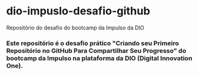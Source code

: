 # dio-impuslo-desafio-github
Repositório do desafio do bootcamp da Impulso da DIO
### Este repositório é o desafio prático "Criando seu Primeiro Repositório no GitHub Para Compartilhar Seu Progresso" do bootcamp da Impulso na plataforma da DIO (Digital Innovation One).
